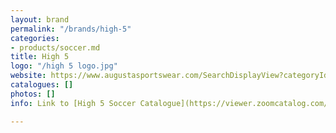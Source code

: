 ```yaml
---
layout: brand
permalink: "/brands/high-5"
categories:
- products/soccer.md
title: High 5
logo: "/high 5 logo.jpg"
website: https://www.augustasportswear.com/SearchDisplayView?categoryId=&beginIndex=0&pageSize=20&searchTerm=high+5#facet=brand:High%20Five
catalogues: []
photos: []
info: Link to [High 5 Soccer Catalogue](https://viewer.zoomcatalog.com/augusta-sportswear-soccer-2020)

---
```


